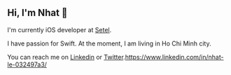 ## Hi, I'm Nhat 👋 
I'm currently iOS developer at [Setel](https://www.setel.com). 

I have passion for Swift. At the moment, I am living in Ho Chi Minh city.

You can reach me on [Linkedin](https://www.linkedin.com/in/nhat-le-032497a3/) or [Twitter](https://twitter.com/nhatjle6).https://www.linkedin.com/in/nhat-le-032497a3/
